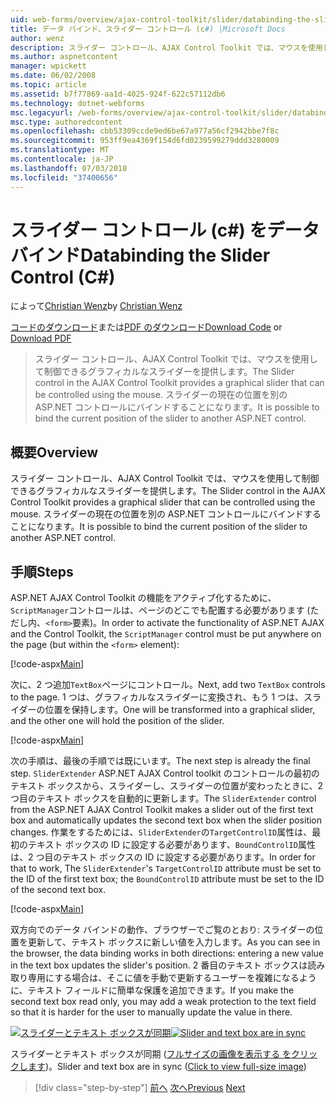 ```yaml
---
uid: web-forms/overview/ajax-control-toolkit/slider/databinding-the-slider-control-cs
title: データ バインド、スライダー コントロール (c#) |Microsoft Docs
author: wenz
description: スライダー コントロール、AJAX Control Toolkit では、マウスを使用して制御できるグラフィカルなスライダーを提供します。 現在の positio をバインドすることはしています.
ms.author: aspnetcontent
manager: wpickett
ms.date: 06/02/2008
ms.topic: article
ms.assetid: b7f77869-aa1d-4025-924f-622c57112db6
ms.technology: dotnet-webforms
msc.legacyurl: /web-forms/overview/ajax-control-toolkit/slider/databinding-the-slider-control-cs
msc.type: authoredcontent
ms.openlocfilehash: cbb53309ccde9ed6be67a977a56cf2942bbe7f8c
ms.sourcegitcommit: 953ff9ea4369f154d6fd0239599279ddd3280009
ms.translationtype: MT
ms.contentlocale: ja-JP
ms.lasthandoff: 07/03/2018
ms.locfileid: "37400656"
---
```

<a name="databinding-the-slider-control-c"></a><span data-ttu-id="63ad1-104">スライダー コントロール (c#) をデータ バインド</span><span class="sxs-lookup"><span data-stu-id="63ad1-104">Databinding the Slider Control (C#)</span></span>
====================
<span data-ttu-id="63ad1-105">によって[Christian Wenz](https://github.com/wenz)</span><span class="sxs-lookup"><span data-stu-id="63ad1-105">by [Christian Wenz](https://github.com/wenz)</span></span>

<span data-ttu-id="63ad1-106">[コードのダウンロード](http://download.microsoft.com/download/9/3/f/93f8daea-bebd-4821-833b-95205389c7d0/Slider0.cs.zip)または[PDF のダウンロード](http://download.microsoft.com/download/2/d/c/2dc10e34-6983-41d4-9c08-f78f5387d32b/slider0CS.pdf)</span><span class="sxs-lookup"><span data-stu-id="63ad1-106">[Download Code](http://download.microsoft.com/download/9/3/f/93f8daea-bebd-4821-833b-95205389c7d0/Slider0.cs.zip) or [Download PDF](http://download.microsoft.com/download/2/d/c/2dc10e34-6983-41d4-9c08-f78f5387d32b/slider0CS.pdf)</span></span>

> <span data-ttu-id="63ad1-107">スライダー コントロール、AJAX Control Toolkit では、マウスを使用して制御できるグラフィカルなスライダーを提供します。</span><span class="sxs-lookup"><span data-stu-id="63ad1-107">The Slider control in the AJAX Control Toolkit provides a graphical slider that can be controlled using the mouse.</span></span> <span data-ttu-id="63ad1-108">スライダーの現在の位置を別の ASP.NET コントロールにバインドすることになります。</span><span class="sxs-lookup"><span data-stu-id="63ad1-108">It is possible to bind the current position of the slider to another ASP.NET control.</span></span>


## <a name="overview"></a><span data-ttu-id="63ad1-109">概要</span><span class="sxs-lookup"><span data-stu-id="63ad1-109">Overview</span></span>

<span data-ttu-id="63ad1-110">スライダー コントロール、AJAX Control Toolkit では、マウスを使用して制御できるグラフィカルなスライダーを提供します。</span><span class="sxs-lookup"><span data-stu-id="63ad1-110">The Slider control in the AJAX Control Toolkit provides a graphical slider that can be controlled using the mouse.</span></span> <span data-ttu-id="63ad1-111">スライダーの現在の位置を別の ASP.NET コントロールにバインドすることになります。</span><span class="sxs-lookup"><span data-stu-id="63ad1-111">It is possible to bind the current position of the slider to another ASP.NET control.</span></span>

## <a name="steps"></a><span data-ttu-id="63ad1-112">手順</span><span class="sxs-lookup"><span data-stu-id="63ad1-112">Steps</span></span>

<span data-ttu-id="63ad1-113">ASP.NET AJAX Control Toolkit の機能をアクティブ化するために、`ScriptManager`コントロールは、ページのどこでも配置する必要があります (ただし内、`<form>`要素)。</span><span class="sxs-lookup"><span data-stu-id="63ad1-113">In order to activate the functionality of ASP.NET AJAX and the Control Toolkit, the `ScriptManager` control must be put anywhere on the page (but within the `<form>` element):</span></span>

[!code-aspx[Main](databinding-the-slider-control-cs/samples/sample1.aspx)]

<span data-ttu-id="63ad1-114">次に、2 つ追加`TextBox`ページにコントロール。</span><span class="sxs-lookup"><span data-stu-id="63ad1-114">Next, add two `TextBox` controls to the page.</span></span> <span data-ttu-id="63ad1-115">1 つは、グラフィカルなスライダーに変換され、もう 1 つは、スライダーの位置を保持します。</span><span class="sxs-lookup"><span data-stu-id="63ad1-115">One will be transformed into a graphical slider, and the other one will hold the position of the slider.</span></span>

[!code-aspx[Main](databinding-the-slider-control-cs/samples/sample2.aspx)]

<span data-ttu-id="63ad1-116">次の手順は、最後の手順では既にいます。</span><span class="sxs-lookup"><span data-stu-id="63ad1-116">The next step is already the final step.</span></span> <span data-ttu-id="63ad1-117">`SliderExtender` ASP.NET AJAX Control toolkit のコントロールの最初のテキスト ボックスから、スライダーし、スライダーの位置が変わったときに、2 つ目のテキスト ボックスを自動的に更新します。</span><span class="sxs-lookup"><span data-stu-id="63ad1-117">The `SliderExtender` control from the ASP.NET AJAX Control Toolkit makes a slider out of the first text box and automatically updates the second text box when the slider position changes.</span></span> <span data-ttu-id="63ad1-118">作業をするためには、`SliderExtender`の`TargetControlID`属性は、最初のテキスト ボックスの ID に設定する必要があります、`BoundControlID`属性は、2 つ目のテキスト ボックスの ID に設定する必要があります。</span><span class="sxs-lookup"><span data-stu-id="63ad1-118">In order for that to work, The `SliderExtender`'s `TargetControlID` attribute must be set to the ID of the first text box; the `BoundControlID` attribute must be set to the ID of the second text box.</span></span>

[!code-aspx[Main](databinding-the-slider-control-cs/samples/sample3.aspx)]

<span data-ttu-id="63ad1-119">双方向でのデータ バインドの動作、ブラウザーでご覧のとおり: スライダーの位置を更新して、テキスト ボックスに新しい値を入力します。</span><span class="sxs-lookup"><span data-stu-id="63ad1-119">As you can see in the browser, the data binding works in both directions: entering a new value in the text box updates the slider's position.</span></span> <span data-ttu-id="63ad1-120">2 番目のテキスト ボックスは読み取り専用にする場合は、そこに値を手動で更新するユーザーを複雑になるように、テキスト フィールドに簡単な保護を追加できます。</span><span class="sxs-lookup"><span data-stu-id="63ad1-120">If you make the second text box read only, you may add a weak protection to the text field so that it is harder for the user to manually update the value in there.</span></span>


<span data-ttu-id="63ad1-121">[![スライダーとテキスト ボックスが同期](databinding-the-slider-control-cs/_static/image2.png)](databinding-the-slider-control-cs/_static/image1.png)</span><span class="sxs-lookup"><span data-stu-id="63ad1-121">[![Slider and text box are in sync](databinding-the-slider-control-cs/_static/image2.png)](databinding-the-slider-control-cs/_static/image1.png)</span></span>

<span data-ttu-id="63ad1-122">スライダーとテキスト ボックスが同期 ([フルサイズの画像を表示する をクリックします](databinding-the-slider-control-cs/_static/image3.png))。</span><span class="sxs-lookup"><span data-stu-id="63ad1-122">Slider and text box are in sync ([Click to view full-size image](databinding-the-slider-control-cs/_static/image3.png))</span></span>

> [!div class="step-by-step"]
> <span data-ttu-id="63ad1-123">[前へ](using-the-slider-control-with-auto-postback-cs.md)
> [次へ](using-the-slider-control-with-auto-postback-vb.md)</span><span class="sxs-lookup"><span data-stu-id="63ad1-123">[Previous](using-the-slider-control-with-auto-postback-cs.md)
[Next](using-the-slider-control-with-auto-postback-vb.md)</span></span>
